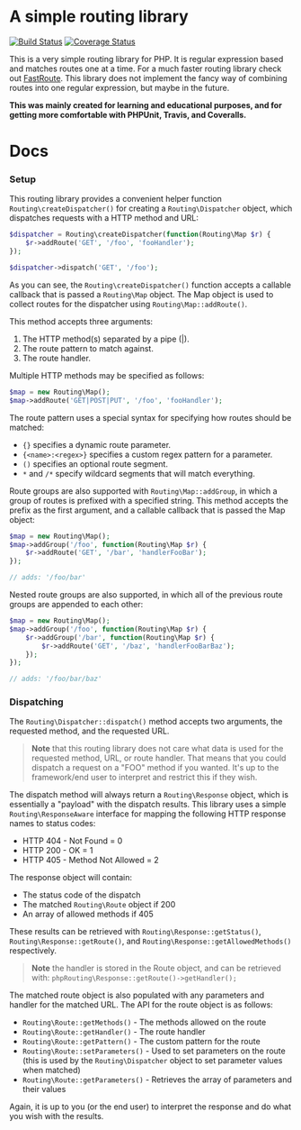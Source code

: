 # A simple routing library
[![Build Status](https://travis-ci.org/timothyfisherdev/routing.svg?branch=master)](https://travis-ci.org/timothyfisherdev/routing) [![Coverage Status](https://coveralls.io/repos/github/timothyfisherdev/routing/badge.svg?branch=master)](https://coveralls.io/github/timothyfisherdev/routing?branch=master)

This is a very simple routing library for PHP. It is regular expression based and matches routes one at a time. For a much faster routing library check out [FastRoute](https://github.com/nikic/FastRoute). This library does not implement the fancy way of combining routes into one regular expression, but maybe in the future.

**This was mainly created for learning and educational purposes, and for getting more comfortable with PHPUnit, Travis, and Coveralls.**


# Docs
### Setup
This routing library provides a convenient helper function `Routing\createDispatcher()` for creating a `Routing\Dispatcher` object, which dispatches requests with a HTTP method and URL:

```php
$dispatcher = Routing\createDispatcher(function(Routing\Map $r) {
	$r->addRoute('GET', '/foo', 'fooHandler');
});

$dispatcher->dispatch('GET', '/foo');
```

As you can see, the `Routing\createDispatcher()` function accepts a callable callback that is passed a `Routing\Map` object. The Map object is used to collect routes for the dispatcher using `Routing\Map::addRoute()`.

This method accepts three arguments:

 1. The HTTP method(s) separated by a pipe (|).
 2. The route pattern to match against.
 3. The route handler.

Multiple HTTP methods may be specified as follows:

```php
$map = new Routing\Map();
$map->addRoute('GET|POST|PUT', '/foo', 'fooHandler');
```

The route pattern uses a special syntax for specifying how routes should be matched:

 -  `{}` specifies a dynamic route parameter.
 - `{<name>:<regex>}` specifies a custom regex pattern for a parameter.
 - `()` specifies an optional route segment.
 - `*` and `/*` specify wildcard segments that will match everything.

Route groups are also supported with `Routing\Map::addGroup`, in which a group of routes is prefixed with a specified string. This method accepts the prefix as the first argument, and a callable callback that is passed the Map object:

```php
$map = new Routing\Map();
$map->addGroup('/foo', function(Routing\Map $r) {
	$r->addRoute('GET', '/bar', 'handlerFooBar');
});

// adds: '/foo/bar'
```

Nested route groups are also supported, in which all of the previous route groups are appended to each other:

```php
$map = new Routing\Map();
$map->addGroup('/foo', function(Routing\Map $r) {
    $r->addGroup('/bar', function(Routing\Map $r) {
	    $r->addRoute('GET', '/baz', 'handlerFooBarBaz');
    });
});

// adds: '/foo/bar/baz'
```

### Dispatching
The `Routing\Dispatcher::dispatch()` method accepts two arguments, the requested method, and the requested URL.
> **Note** that this routing library does not care what data is used for the requested method, URL, or route handler. That means that you could dispatch a request on a "FOO" method if you wanted. It's up to the framework/end user to interpret and restrict this if they wish.

The dispatch method will always return a `Routing\Response` object, which is essentially a "payload" with the dispatch results. This library uses a simple `Routing\ResponseAware` interface for mapping the following HTTP response names to status codes:

 - HTTP 404 - Not Found = 0
 - HTTP 200 - OK = 1
 - HTTP 405 - Method Not Allowed = 2

The response object will contain:

 - The status code of the dispatch
 - The matched `Routing\Route` object if 200
 - An array of allowed methods if 405

These results can be retrieved with `Routing\Response::getStatus()`, `Routing\Response::getRoute()`, and `Routing\Response::getAllowedMethods()` respectively.

> **Note** the handler is stored in the Route object, and can be retrieved with: `phpRouting\Response::getRoute()->getHandler();`

The matched route object is also populated with any parameters and handler for the matched URL. The API for the route object is as follows:

 - `Routing\Route::getMethods()` - The methods allowed on the route
 - `Routing\Route::getHandler()` - The route handler
 - `Routing\Route::getPattern()` - The custom pattern for the route
 - `Routing\Route::setParameters()` - Used to set parameters on the route (this is used by the `Routing\Dispatcher` object to set parameter values when matched)
 - `Routing\Route::getParameters()` - Retrieves the array of parameters and their values

Again, it is up to you (or the end user) to interpret the response and do what you wish with the results.
